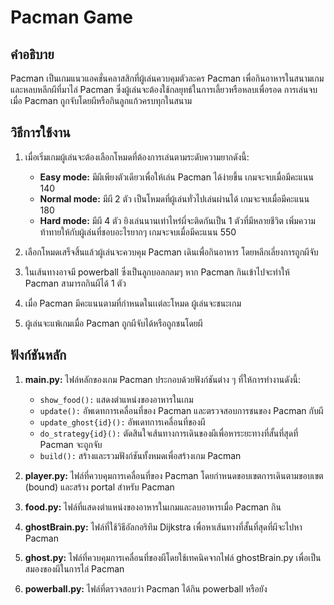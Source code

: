 # Pacman Game

## คำอธิบาย
Pacman เป็นเกมแนวแอคชั่นคลาสสิกที่ผู้เล่นควบคุมตัวละคร Pacman เพื่อกินอาหารในสนามเกม และหลบหลีกผีที่มาไล่ Pacman ซึ่งผู้เล่นจะต้องใช้กลยุทธ์ในการเลี้ยวหรือหลบเพื่อรอด การเล่นจบเมื่อ Pacman ถูกจับโดยผีหรือกินลูกแก้วครบทุกในสนาม

## วิธีการใช้งาน
1. เมื่อเริ่มเกมผู้เล่นจะต้องเลือกโหมดที่ต้องการเล่นตามระดับความยากดังนี้:
    - **Easy mode:** มีผีเพียงตัวเดียวเพื่อให้เล่น Pacman ได้ง่ายขึ้น เกมจะจบเมื่อมีคะแนน 140
    - **Normal mode:** มีผี 2 ตัว เป็นโหมดที่ผู้เล่นทั่วไปเล่นผ่านได้ เกมจะจบเมื่อมีคะแนน 180
    - **Hard mode:** มีผี 4 ตัว ยิงเล่นนานเท่าไหร่ผี่จะติดกันเป็น 1 ตัวที่มีหลายชีวิต เพิ่มความท้าทายให้กับผู้เล่นที่ชอบอะไรยากๆ เกมจะจบเมื่อมีคะแนน 550

2. เลือกโหมดเสร็จสิ้นแล้วผู้เล่นจะควบคุม Pacman เดินเพื่อกินอาหาร โดยหลีกเลี่ยงการถูกผีจับ

3. ในเส้นทางอาจมี powerball ซึ่งเป็นลูกบอลกลมๆ หาก Pacman กินเข้าไปจะทำให้ Pacman สามารถกินผีได้ 1 ตัว

4. เมื่อ Pacman มีคะแนนตามที่กำหนดในเเต่ละโหมด ผู้เล่นจะชนะเกม

5. ผู้เล่นจะแพ้เกมเมื่อ Pacman ถูกผีจับได้หรือถูกชนโดยผี

## ฟังก์ชันหลัก
1. **main.py:** ไฟล์หลักของเกม Pacman ประกอบด้วยฟังก์ชันต่าง ๆ ที่ให้การทำงานดังนี้:
    - `show_food():` แสดงตำแหน่งของอาหารในเกม
    - `update():` อัพเดทการเคลื่อนที่ของ Pacman และตรวจสอบการชนของ Pacman กับผี
    - `update_ghost{id}():` อัพเดทการเคลื่อนที่ของผี
    - `do_strategy{id}():` ตัดสินใจเส้นทางการเดินของผีเพื่อหาระยะทางที่สั้นที่สุดที่ Pacman จะถูกจับ
    - `build():` สร้างและรวมฟังก์ชันทั้งหมดเพื่อสร้างเกม Pacman

2. **player.py:** ไฟล์ที่ควบคุมการเคลื่อนที่ของ Pacman โดยกำหนดขอบเขตการเดินตามขอบเขต (bound) และสร้าง portal สำหรับ Pacman

3. **food.py:** ไฟล์ที่แสดงตำแหน่งของอาหารในเกมและลบอาหารเมื่อ Pacman กิน

4. **ghostBrain.py:** ไฟล์ที่ใช้วิธีอัลกอริทึม Dijkstra เพื่อหาเส้นทางที่สั้นที่สุดที่ผีจะไปหา Pacman

5. **ghost.py:** ไฟล์ที่ควบคุมการเคลื่อนที่ของผีโดยใช้เทคนิคจากไฟล์ ghostBrain.py เพื่อเป็นสมองของผีในการไล่ Pacman

6. **powerball.py:** ไฟล์ที่ตรวจสอบว่า Pacman ได้กิน powerball หรือยัง

